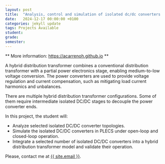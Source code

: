 ```yaml
---
layout: post
title:  "Analysis, control and simulation of isolated dc/dc converters for Hybrid Distribution Transformers"
date:   2024-12-17 00:00:00 +0100
categories: jekyll update
tags: Projects Available
student:
grade:
semester:
---
```


** More information: https://acarrenoh.github.io **

A hybrid distribution transformer combines a conventional distribution transformer with a partial power electronics stage, enabling medium-to-low voltage conversion. The power converters are used to provide voltage regulation and current compensation, such as mitigating load current harmonics and unbalances.

There are multiple hybrid distribution transformer configurations. Some of them require intermediate isolated DC/DC stages to decouple the power converter ends.

In this project, the student will:
- Analyze selected isolated DC/DC converter topologies.
- Simulate the isolated DC/DC converters in PLECS under open-loop and closed-loop operation.
- Integrate a selected number of isolated DC/DC converters into a hybrid distribution transformer model and validate their operation.

Please, contact me at <a href= "mailto: {{ site.email }}">{{ site.email }}</a>.

